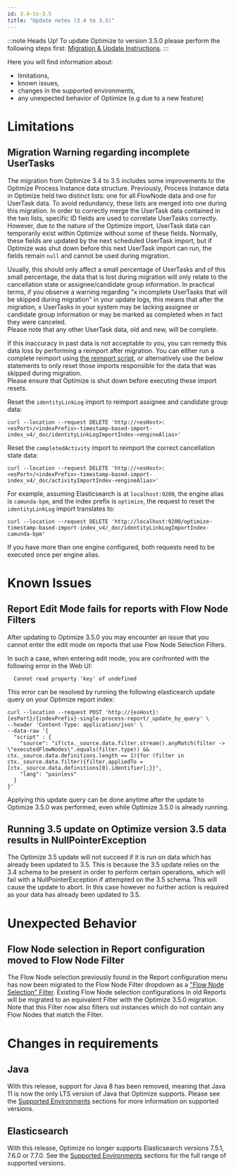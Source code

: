 ```yaml
---
id: 3.4-to-3.5
title: "Update notes (3.4 to 3.5)"
---
```


:::note Heads Up!
To update Optimize to version 3.5.0 please perform the following steps first: [Migration & Update Instructions](./instructions.md).
:::

Here you will find information about:

* limitations, 
* known issues, 
* changes in the supported environments, 
* any unexpected behavior of Optimize (e.g due to a new feature)

# Limitations

## Migration Warning regarding incomplete UserTasks
The migration from Optimize 3.4 to 3.5 includes some improvements to the Optimize Process Instance data structure. Previously, Process Instance data in Optimize held two distinct lists: one for all FlowNode data and one for UserTask data. To avoid redundancy, these lists are merged into one during this migration. In order to correctly merge the UserTask data contained in the two lists, specific ID fields are used to correlate UserTasks correctly. However, due to the nature of the Optimize import, UserTask data can temporarily exist within Optimize without some of these fields. Normally, these fields are updated by the next scheduled UserTask import, but if Optimize was shut down before this next UserTask import can run, the fields remain `null` and cannot be used during migration.

Usually, this should only affect a small percentage of UserTasks and of this small percentage, the data that is lost during migration will only relate to the cancellation state or assignee/candidate group information. In practical terms, if you observe a warning regarding "x incomplete UserTasks that will be skipped during migration" in your update logs, this means that after the migration, x UserTasks in your system may be lacking assignee or candidate group information or may be marked as completed when in fact they were canceled.  
Please note that any other UserTask data, old and new, will be complete.

If this inaccuracy in past data is not acceptable to you, you can remedy this data loss by performing a reimport after migration. You can either run a complete reimport using [the reimport script](../../reimport), or alternatively use the below statements to only reset those imports responsible for the data that was skipped during migration.  
Please ensure that Optimize is shut down before executing these import resets.

Reset the `identityLinkLog` import to reimport assignee and candidate group data:
```
curl --location --request DELETE 'http://<esHost>:<esPort>/<indexPrefix>-timestamp-based-import-index_v4/_doc/identityLinkLogImportIndex-<engineAlias>'
```

Reset the `completedActivity` import to reimport the correct cancellation state data:
```
curl --location --request DELETE 'http://<esHost>:<esPort>/<indexPrefix>-timestamp-based-import-index_v4/_doc/activityImportIndex-<engineAlias>'
```

For example, assuming Elasticsearch is at `localhost:9200`, the engine alias is `camunda-bpm`, and the index prefix is `optimize`, the request to reset the `identityLinkLog` import translates to:
```
curl --location --request DELETE 'http://localhost:9200/optimize-timestamp-based-import-index_v4/_doc/identityLinkLogImportIndex-camunda-bpm'
```

If you have more than one engine configured, both requests need to be executed once per engine alias.

# Known Issues

## Report Edit Mode fails for reports with Flow Node Filters

After updating to Optimize 3.5.0 you may encounter an issue that you cannot enter the edit mode on 
reports that use Flow Node Selection Filters.

In such a case, when entering edit mode, you are confronted with the following error in the Web UI:
```
  Cannot read property 'key' of undefined
```

This error can be resolved by running the following elasticearch update query on your Optimize report index:
```
curl --location --request POST 'http://{esHost}:{esPort}/{indexPrefix}-single-process-report/_update_by_query' \
--header 'Content-Type: application/json' \
--data-raw '{
  "script" : {
    "source": "if(ctx._source.data.filter.stream().anyMatch(filter -> \"executedFlowNodes\".equals(filter.type)) && ctx._source.data.definitions.length == 1){for (filter in ctx._source.data.filter){filter.appliedTo = [ctx._source.data.definitions[0].identifier];}}",
    "lang": "painless"
  }
}'
```
Applying this update query can be done anytime after the update to Optimize 3.5.0 was performed, even while Optimize 3.5.0 is already running.

## Running 3.5 update on Optimize version 3.5 data results in NullPointerException

The Optimize 3.5 update will not succeed if it is run on data which has already been updated to 3.5. This is because the 3.5 update relies on the 3.4 schema to be present in order to perform certain operations, which will fail with a NullPointerException if attempted on the 3.5 schema. This will cause the update to abort. In this case however no further action is required as your data has already been updated to 3.5.

# Unexpected Behavior

## Flow Node selection in Report configuration moved to Flow Node Filter

The Flow Node selection previously found in the Report configuration menu has now been migrated to the Flow Node Filter dropdown as a ["Flow Node Selection" Filter](./../../../components/optimize/userguide/additional-features/filters.md/#flow-node-selection). Existing Flow Node selection configurations in old Reports will be migrated to an equivalent Filter with the Optimize 3.5.0 migration. Note that this Filter now also filters out instances which do not contain any Flow Nodes that match the Filter.

# Changes in requirements

## Java

With this release, support for Java 8 has been removed, meaning that Java 11 is now the only LTS version of Java that Optimize supports. Please see the [Supported Environments](./../../../reference/supported-environments.md) sections for more information on supported versions.

## Elasticsearch

With this release, Optimize no longer supports Elasticsearch versions 7.5.1, 7.6.0 or 7.7.0. See the [Supported Environments](./../../../reference/supported-environments.md/#elasticsearch) sections for the full range of supported versions.